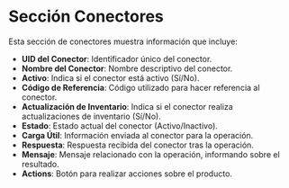 # Sección Conectores

Esta sección de conectores muestra información que incluye:

* **UID del Conector**: Identificador único del conector.
* **Nombre del Conector**: Nombre descriptivo del conector.
* **Activo**: Indica si el conector está activo (Sí/No).
* **Código de Referencia**: Código utilizado para hacer referencia al conector.
* **Actualización de Inventario**: Indica si el conector realiza actualizaciones de inventario (Sí/No).
* **Estado**: Estado actual del conector (Activo/Inactivo).
* **Carga Útil**: Información enviada al conector para la operación.
* **Respuesta**: Respuesta recibida del conector tras la operación.
* **Mensaje**: Mensaje relacionado con la operación, informando sobre el resultado.
* **Actions**: Botón para realizar acciones sobre el producto.
